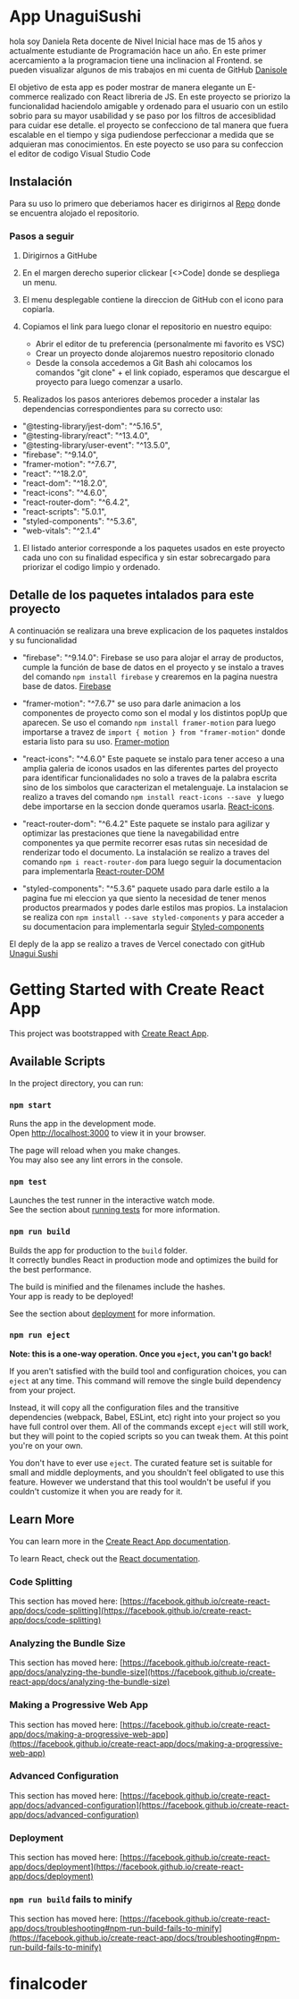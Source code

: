 # App UnaguiSushi

hola soy Daniela Reta docente de Nivel Inicial hace mas de 15 años y actualmente estudiante de Programación hace un año. En este primer acercamiento a la programacion tiene una inclinacion al Frontend. se pueden visualizar algunos de mis trabajos en mi cuenta de GitHub [Danisole](https://github.com/Danisole)

El objetivo de esta app es poder mostrar de manera elegante un E-commerce realizado con React libreria de JS.
En este proyecto se priorizo la funcionalidad haciendolo amigable y ordenado para el usuario con un estilo sobrio para su mayor usabilidad y se paso por los filtros de accesiblidad para cuidar ese detalle.
el proyecto se confecciono de tal manera que fuera escalable en el tiempo y siga pudiendose perfeccionar a medida que se adquieran mas conocimientos.
En este poyecto se uso para su confeccion el editor de codigo Visual Studio Code 

## Instalación

Para su uso lo primero que deberiamos hacer es dirigirnos al  [Repo](https://github.com/Danisole/finalcoder.git) donde se encuentra alojado el repositorio.

### Pasos a seguir

1. Dirigirnos a GitHube 
1. En el margen derecho superior clickear [<>Code] donde se despliega un menu.
1. El menu desplegable contiene la direccion de GitHub con el icono para copiarla.
1. Copiamos el link para luego clonar el repositorio en nuestro equipo:
   * Abrir el editor de tu preferencia (personalmente mi favorito es VSC)
   * Crear un proyecto donde alojaremos nuestro repositorio clonado
   * Desde la consola accedemos a Git Bash ahi colocamos los comandos "git clone" + el  link copiado, esperamos que descargue el proyecto para luego comenzar a usarlo.

1. Realizados los pasos anteriores debemos proceder a instalar las dependencias correspondientes para su correcto uso:


*   "@testing-library/jest-dom": "^5.16.5",
*   "@testing-library/react": "^13.4.0",
*   "@testing-library/user-event": "^13.5.0",
*   "firebase": "^9.14.0",
*   "framer-motion": "^7.6.7",
*   "react": "^18.2.0",
*   "react-dom": "^18.2.0",
*   "react-icons": "^4.6.0",
*   "react-router-dom": "^6.4.2",
*   "react-scripts": "5.0.1",
*   "styled-components": "^5.3.6",
*   "web-vitals": "^2.1.4"

1. El listado anterior corresponde a los paquetes usados en este proyecto cada uno con su finalidad especifica y sin estar sobrecargado para priorizar el codigo limpio y ordenado.

## Detalle de los paquetes intalados para este proyecto

A continuación se realizara una breve explicacion de los paquetes instaldos y su funcionalidad

*   "firebase": "^9.14.0": Firebase se uso para alojar el array de productos, cumple la función de base de datos en el proyecto y se instalo a traves del comando `npm install firebase` y crearemos en la pagina nuestra base de datos. [Firebase](https://firebase.google.com/?hl=es-419)

*   "framer-motion": "^7.6.7" se uso para darle animacion a los componentes de proyecto como son el modal y los distintos popUp que aparecen. Se uso el comando `npm install framer-motion` para luego importarse a travez de `import { motion } from "framer-motion"` donde estaria listo para su uso. [ Framer-motion](https://www.framer.com/docs/)

*   "react-icons": "^4.6.0" Este paquete se instalo para tener acceso a una amplia galeria de iconos usados en las diferentes partes del proyecto para identificar funcionalidades no solo a traves de la palabra escrita sino de los simbolos que caracterizan el metalenguaje.
La instalacion se realizo a traves del comando `npm install react-icons --save ` y luego debe importarse en la seccion donde queramos usarla. [React-icons](https://react-icons.github.io/react-icons).

*   "react-router-dom": "^6.4.2" Este paquete se instalo para agilizar y optimizar las prestaciones que tiene la navegabilidad entre componentes ya que permite recorrer esas rutas sin necesidad de renderizar todo el documento. La instalación se realizo a traves del comando `npm i react-router-dom` para luego seguir la documentacion para implementarla [React-router-DOM](https://reactrouter.com/)

*   "styled-components": "^5.3.6" paquete usado para darle estilo a la pagina fue mi eleccion ya que siento la necesidad de tener menos productos prearmados y podes darle estilos mas propios. La instalacion se realiza con `npm install --save styled-components` y para acceder a su documentacion para implementarla seguir [Styled-components](https://styled-components.com/)

El deply de la app se realizo a traves de Vercel conectado con gitHub [Unagui Sushi](https://finalcoder.vercel.app/)



# Getting Started with Create React App

This project was bootstrapped with [Create React App](https://github.com/facebook/create-react-app).

## Available Scripts

In the project directory, you can run:

### `npm start`

Runs the app in the development mode.\
Open [http://localhost:3000](http://localhost:3000) to view it in your browser.

The page will reload when you make changes.\
You may also see any lint errors in the console.

### `npm test`

Launches the test runner in the interactive watch mode.\
See the section about [running tests](https://facebook.github.io/create-react-app/docs/running-tests) for more information.

### `npm run build`

Builds the app for production to the `build` folder.\
It correctly bundles React in production mode and optimizes the build for the best performance.

The build is minified and the filenames include the hashes.\
Your app is ready to be deployed!

See the section about [deployment](https://facebook.github.io/create-react-app/docs/deployment) for more information.

### `npm run eject`

**Note: this is a one-way operation. Once you `eject`, you can't go back!**

If you aren't satisfied with the build tool and configuration choices, you can `eject` at any time. This command will remove the single build dependency from your project.

Instead, it will copy all the configuration files and the transitive dependencies (webpack, Babel, ESLint, etc) right into your project so you have full control over them. All of the commands except `eject` will still work, but they will point to the copied scripts so you can tweak them. At this point you're on your own.

You don't have to ever use `eject`. The curated feature set is suitable for small and middle deployments, and you shouldn't feel obligated to use this feature. However we understand that this tool wouldn't be useful if you couldn't customize it when you are ready for it.

## Learn More

You can learn more in the [Create React App documentation](https://facebook.github.io/create-react-app/docs/getting-started).

To learn React, check out the [React documentation](https://reactjs.org/).

### Code Splitting

This section has moved here: [https://facebook.github.io/create-react-app/docs/code-splitting](https://facebook.github.io/create-react-app/docs/code-splitting)

### Analyzing the Bundle Size

This section has moved here: [https://facebook.github.io/create-react-app/docs/analyzing-the-bundle-size](https://facebook.github.io/create-react-app/docs/analyzing-the-bundle-size)

### Making a Progressive Web App

This section has moved here: [https://facebook.github.io/create-react-app/docs/making-a-progressive-web-app](https://facebook.github.io/create-react-app/docs/making-a-progressive-web-app)

### Advanced Configuration

This section has moved here: [https://facebook.github.io/create-react-app/docs/advanced-configuration](https://facebook.github.io/create-react-app/docs/advanced-configuration)

### Deployment

This section has moved here: [https://facebook.github.io/create-react-app/docs/deployment](https://facebook.github.io/create-react-app/docs/deployment)

### `npm run build` fails to minify

This section has moved here: [https://facebook.github.io/create-react-app/docs/troubleshooting#npm-run-build-fails-to-minify](https://facebook.github.io/create-react-app/docs/troubleshooting#npm-run-build-fails-to-minify)
# finalcoder
